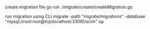 create migration file
go run ./migrate/create/createMigration.go

<!-- run migrations using go
go run ./migrate/run/runMigration.go -->

run migration using CLI
migrate -path "migrate/migrations" -database "mysql://root:root@tcp(localhost:3306)/scim" up
